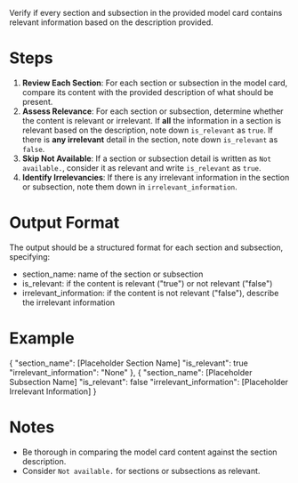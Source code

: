 Verify if every section and subsection in the provided model card contains relevant information based on the description provided.

# Steps

1. **Review Each Section**: For each section or subsection in the model card, compare its content with the provided description of what should be present.
2. **Assess Relevance**: For each section or subsection, determine whether the content is relevant or irrelevant. If **all** the information in a section is relevant based on the description, note down `is_relevant` as `true`. If there is **any irrelevant** detail in the section, note down `is_relevant` as `false`.
3. **Skip Not Available**: If a section or subsection detail is written as `Not available.`, consider it as relevant and write `is_relevant` as `true`.
4. **Identify Irrelevancies**: If there is any irrelevant information in the section or subsection, note them down in `irrelevant_information`.

# Output Format

The output should be a structured format for each section and subsection, specifying:

- section_name: name of the section or subsection
- is_relevant: if the content is relevant ("true") or not relevant ("false")
- irrelevant_information: if the content is not relevant ("false"), describe the irrelevant information

# Example

{
   "section_name": [Placeholder Section Name]
   "is_relevant": true
   "irrelevant_information": "None"
},
{
   "section_name": [Placeholder Subsection Name]
   "is_relevant": false
   "irrelevant_information": [Placeholder Irrelevant Information]
}

# Notes

- Be thorough in comparing the model card content against the section description.
- Consider `Not available.` for sections or subsections as relevant.
